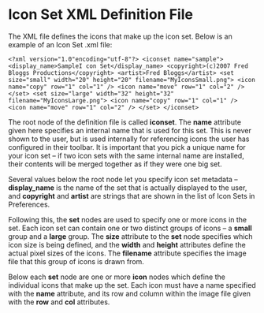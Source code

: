 # Icon Set XML Definition File

The XML file defines the icons that make up the icon set. Below is an example of an Icon Set .xml file:

  
`<?xml version="1.0"encoding="utf-8"?>
<iconset name="sample">
<display_name>SampleI con Set</display_name>
<copyright>(c)2007 Fred Bloggs Productions</copyright>
<artist>Fred Bloggs</artist>
<set size="small" width="20" height="20" filename="MyIconsSmall.png">
<icon name="copy" row="1" col="1" />
<icon name="move" row="1" col="2" />
</set>
<set size="large" width="32" height="32" filename="MyIconsLarge.png">
<icon name="copy" row="1" col="1" />
<icon name="move" row="1" col="2" />
</set>
</iconset>`

The root node of the definition file is called **iconset**. The **name** attribute given here specifies an internal name that is used for this set. This is never shown to the user, but is used internally for referencing icons the user has configured in their toolbar. It is important that you pick a unique name for your icon set – if two icon sets with the same internal name are installed, their contents will be merged together as if they were one big set.

Several values below the root node let you specify icon set metadata – **display_name** is the name of the set that is actually displayed to the user, and **copyright** and **artist** are strings that are shown in the list of Icon Sets in Preferences.

Following this, the **set** nodes are used to specify one or more icons in the set. Each icon set can contain one or two distinct groups of icons – a **small** group and a **large** group. The **size** attribute to the **set** node specifies which icon size is being defined, and the **width** and **height** attributes define the actual pixel sizes of the icons. The **filename** attribute specifies the image file that this group of icons is drawn from.

Below each **set** node are one or more **icon** nodes which define the individual icons that make up the set. Each icon must have a name specified with the **name** attribute, and its row and column within the image file given with the **row** and **col** attributes.

 
